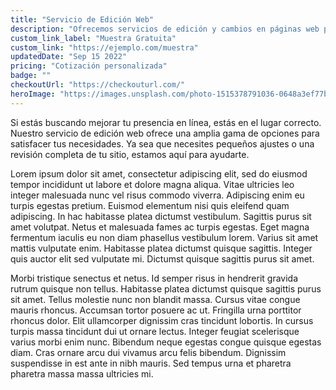 ```yaml
---
title: "Servicio de Edición Web"
description: "Ofrecemos servicios de edición y cambios en páginas web para satisfacer tus necesidades específicas. Desde pequeñas modificaciones hasta renovaciones completas, estamos aquí para ayudarte a mejorar tu presencia en línea."
custom_link_label: "Muestra Gratuita"
custom_link: "https://ejemplo.com/muestra"
updatedDate: "Sep 15 2022"
pricing: "Cotización personalizada"
badge: ""
checkoutUrl: "https://checkouturl.com/"
heroImage: "https://images.unsplash.com/photo-1515378791036-0648a3ef77b2?q=80&w=2070&auto=format&fit=crop&ixlib=rb-4.0.3&ixid=M3wxMjA3fDB8MHxwaG90by1wYWdlfHx8fGVufDB8fHx8fA%3D%3D"
---
```


Si estás buscando mejorar tu presencia en línea, estás en el lugar correcto. Nuestro servicio de edición web ofrece una amplia gama de opciones para satisfacer tus necesidades. Ya sea que necesites pequeños ajustes o una revisión completa de tu sitio, estamos aquí para ayudarte.

Lorem ipsum dolor sit amet, consectetur adipiscing elit, sed do eiusmod tempor incididunt ut labore et dolore magna aliqua. Vitae ultricies leo integer malesuada nunc vel risus commodo viverra. Adipiscing enim eu turpis egestas pretium. Euismod elementum nisi quis eleifend quam adipiscing. In hac habitasse platea dictumst vestibulum. Sagittis purus sit amet volutpat. Netus et malesuada fames ac turpis egestas. Eget magna fermentum iaculis eu non diam phasellus vestibulum lorem. Varius sit amet mattis vulputate enim. Habitasse platea dictumst quisque sagittis. Integer quis auctor elit sed vulputate mi. Dictumst quisque sagittis purus sit amet.

Morbi tristique senectus et netus. Id semper risus in hendrerit gravida rutrum quisque non tellus. Habitasse platea dictumst quisque sagittis purus sit amet. Tellus molestie nunc non blandit massa. Cursus vitae congue mauris rhoncus. Accumsan tortor posuere ac ut. Fringilla urna porttitor rhoncus dolor. Elit ullamcorper dignissim cras tincidunt lobortis. In cursus turpis massa tincidunt dui ut ornare lectus. Integer feugiat scelerisque varius morbi enim nunc. Bibendum neque egestas congue quisque egestas diam. Cras ornare arcu dui vivamus arcu felis bibendum. Dignissim suspendisse in est ante in nibh mauris. Sed tempus urna et pharetra pharetra massa massa ultricies mi.
